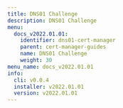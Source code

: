 ```yaml
---
title: DNS01 Challenge
description: DNS01 Challenge
menu:
  docs_v2022.01.01:
    identifier: dns01-cert-manager
    parent: cert-manager-guides
    name: DNS01 Challenge
    weight: 30
menu_name: docs_v2022.01.01
info:
  cli: v0.0.4
  installer: v2022.01.01
  version: v2022.01.01
---
```


